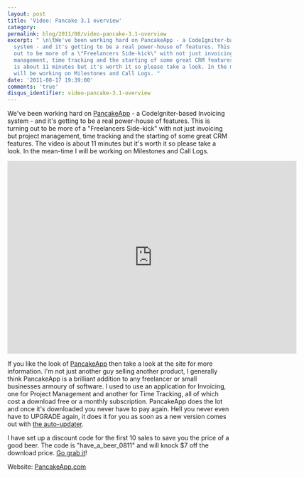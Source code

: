 ```yaml
---
layout: post
title: 'Video: Pancake 3.1 overview'
category: 
permalink: blog/2011/08/video-pancake-3.1-overview
excerpt: " \n\tWe've been working hard on PancakeApp - a CodeIgniter-based Invoicing
  system - and it's getting to be a real power-house of features. This is turning
  out to be more of a \"Freelancers Side-kick\" with not just invoicing but project
  management, time tracking and the starting of some great CRM features. The video
  is about 11 minutes but it's worth it so please take a look. In the mean-time I
  will be working on Milestones and Call Logs. "
date: '2011-08-17 19:39:00'
comments: 'true'
disqus_identifier: video-pancake-3.1-overview
---
```


We've been working hard on [PancakeApp](http://pancakeapp.com/) - a CodeIgniter-based Invoicing system - and it's getting to be a real power-house of features. This is turning out to be more of a "Freelancers Side-kick" with not just invoicing but project management, time tracking and the starting of some great CRM features. The video is about 11 minutes but it's worth it so please take a look. In the mean-time I will be working on Milestones and Call Logs.

<iframe frameborder="0" height="434" src="http://player.vimeo.com/video/27828942" width="651"></iframe>

If you like the look of [PancakeApp](http://pancakeapp.com/) then take a look at the site for more information. I'm not just another guy selling another product, I generally think PancakeApp is a brilliant addition to any freelancer or small businesses armoury of software. I used to use an application for Invoicing, one for Project Management and another for Time Tracking, all of which cost a download free or a monthly subscription. PancakeApp does the lot and once it's downloaded you never have to pay again. Hell you never even have to UPGRADE again, it does it for you as soon as a new version comes out with [the auto-updater](http://pancakeapp.com/blog/entry/pancake_gets_a_life_of_its_own "Read more about Auto-Upgrading").

I have set up a discount code for the first 10 sales to save you the price of a good beer. The code is "have\_a\_beer\_0811" and will knock $7 off the download price. [Go grab it](http://pancakeapp.com/)!

Website: <u><a href="http://pancakeapp.com/" target="_blank">PancakeApp.com</a></u>

